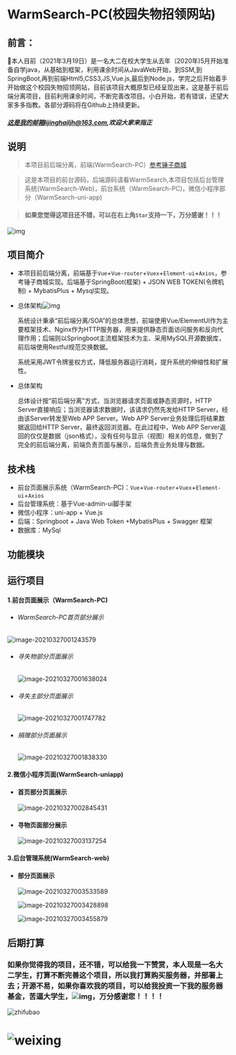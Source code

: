 # WarmSearch-PC(校园失物招领网站)

## 前言：

🏫本人目前（2021年3月19日）是一名大二在校大学生从去年（2020年)5月开始准备自学java，从基础到框架，利用课余时间从JavaWeb开始，到SSM,到SpringBoot,再到前端Html5,CSS3,JS,Vue.js,最后到Node.js，学完之后开始着手开始做这个校园失物招领网站，目前该项目大概原型已经呈现出来，这是基于前后端分离项目，目前利用课余时间，不断完善改项目。小白开始，若有错误，还望大家多多指教。各部分源码将在Github上持续更新。

##### 这是我的邮箱lijinghailjh@163.com,欢迎大家来指正





## 说明

> 本项目前后端分离，前端(WarmSearch-PC）[参考锤子商城](https://www.smartisan.com/)

> 这是本项目的前台源码，后端源码请看WarmSearch,本项目包括后台管理系统(WarmSearch-Web)，前台系统（WarmSearch-PC)，微信小程序部分（WarmSearch-uni-app)

> #### 如果您觉得这项目还不错，可以在右上角`Star`支持一下，万分感谢！！！

![img](README.assets/0E503FDA.gif)

## 项目简介

- 本项目前后端分离，前端基于`Vue`+`Vue-router`+`Vuex`+`Element-ui`+`Axios`，参考锤子商城实现。后端基于SpringBoot(框架) + JSON WEB TOKEN(令牌机制) + MybatisPlus + Mysql实现。

- 总体架构![img](README.assets/clip_image002.jpg)

  系统设计秉承“前后端分离/SOA”的总体思想，前端使用Vue/ElementUI作为主要框架技术、Nginx作为HTTP服务器，用来提供静态页面访问服务和反向代理作用；后端则以Springboot主流框架技术为主、采用MySQL开源数据库，前后端使用Restful规范交换数据。 

  系统采用JWT令牌鉴权方式，降低服务器运行消耗，提升系统的伸缩性和扩展性。

- 总体架构

  总体设计按“前后端分离”方式，当浏览器请求页面或静态资源时，HTTP Server直接响应；当浏览器请求数据时，该请求仍然先发给HTTP Server，经由该Server转发至Web APP Server。Web APP Server业务处理后将结果数据返回给HTTP Server，最终返回浏览器。在此过程中，Web APP Server返回的仅仅是数据（json格式），没有任何与显示（视图）相关的信息，做到了完全的前后端分离，前端负责页面与展示，后端负责业务处理与数据。

## 技术栈

- 前台页面展示系统（WarmSearch-PC)：`Vue`+`Vue-router`+`Vuex`+`Element-ui`+`Axios`
- 后台管理系统：基于Vue-admin-ui脚手架
- 微信小程序：uni-app + Vue.js
- 后端：Springboot + Java Web Token +MybatisPlus + Swagger 框架
- 数据库：MySql

## 功能模块



## 运行项目

#### 1.前台页面展示（WarmSearch-PC)

- ###### WarmSearch-PC首页部分展示

![image-20210327001243579](README.assets/image-20210327001243579.png)

- ###### 寻失物部分页面展示

  ![image-20210327001638024](README.assets/image-20210327001638024.png)

- ###### 寻失主部分页面展示

  ![image-20210327001747782](README.assets/image-20210327001747782.png)

- ###### 捐赠部分页面展示

  ![image-20210327001838330](README.assets/image-20210327001838330.png)



#### 2.微信小程序页面(WarmSearch-uniapp)

- #### 首页部分页面展示

  ![image-20210327002845431](README.assets/image-20210327002845431.png)

- #### 寻物页面部分展示

  ![image-20210327003137254](README.assets/image-20210327003137254.png)

#### 3.后台管理系统(WarmSearch-web)

- #### 部分页面展示

  ![image-20210327003533589](README.assets/image-20210327003533589.png)

  ![image-20210327003428898](README.assets/image-20210327003428898.png)

  ![image-20210327003455879](README.assets/image-20210327003455879.png)



## 后期打算

### 如果你觉得我的项目，还不错，可以给我一下赞赏，本人现是一名大二学生，打算不断完善这个项目，所以我打算购买服务器，并部署上去；开源不易，如果你喜欢我的项目，可以给我投资一下我的服务器基金，苦逼大学生，![img](README.assets/039D3F96.jpg)，万分感谢您！！！！

![zhifubao](README.assets/zhifubao.jpg)



![weixing](README.assets/weixing.png)
=======
